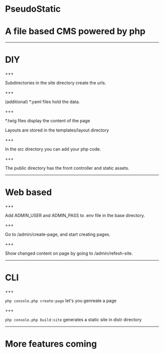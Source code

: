 # PseudoStatic

# A file based CMS powered by php

---

# DIY

+++

Subdirectories in the site directory create the urls.

+++

(additional) *.yaml files hold the data.  

+++

*.twig files display the content of the page

Layouts are stored in the templates/layout directory <!-- .element: class="fragment" -->

+++

In the src directory you can add your php code.

+++ 

The public directory has the front controller and static assets.

---

# Web based

+++

Add ADMIN_USER and ADMIN_PASS to .env file in the base directory.

+++

Go to /admin/create-page, and start creating pages.

+++

Show changed content on page by going to /admin/refesh-site.

---

# CLI

+++

`php console.php create:page` let's you genreate a page

+++

`php console.php build:site` generates a static site in distr directory
 
 ---
 
 # More features coming
